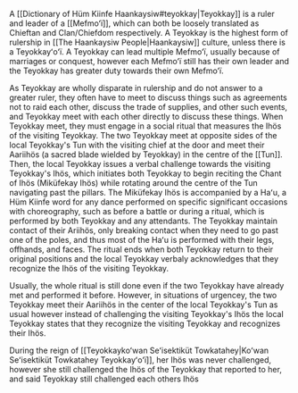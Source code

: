 A [[Dictionary of Hüm Kiinfe Haankaysiw#teyokkay|Teyokkay]] is a ruler and leader of a [[Mefmoʻï]], which can both be loosely translated as Chieftan and Clan/Chiefdom respectively. A Teyokkay is the highest form of rulership in [[The Haankaysiw People|Haankaysiw]] culture, unless there is a Teyokkayʻoʻï. A Teyokkay can lead multiple Mefmoʻï, usually because of marriages or conquest, however each Mefmoʻï still has their own leader and the Teyokkay has greater duty towards their own Mefmoʻï.

As Teyokkay are wholly disparate in rulership and do not answer to a greater ruler, they often have to meet to discuss things such as agreements not to raid each other, discuss the trade of supplies, and other such events, and Teyokkay meet with each other directly to discuss these things. When Teyokkay meet, they must engage in a social ritual that measures the Ihös of the visiting Teyokkay. The two Teyokkay meet at opposite sides of the local Teyokkay's Tun with the visiting chief at the door and meet their Aariihös (a sacred blade wielded by Teyokkay) in the centre of the [[Tun]]. Then, the local Teyokkay issues a verbal challenge towards the visiting Teyokkay's Ihös, which initiates both Teyokkay to begin reciting the Chant of Ihös (Miküfekay Ihös) while rotating around the centre of the Tun navigating past the pillars. The Miküfekay Ihös is accompanied by a Haʻu, a Hüm Kiinfe word for any dance performed on specific significant occasions with choreography, such as before a battle or during a ritual, which is performed by both Teyokkay and any attendants. The Teyokkay maintain contact of their Ariihös, only breaking contact when they need to go past one of the poles, and thus most of the Haʻu is performed with their legs, offhands, and faces. The ritual ends when both Teyokkay return to their original positions and the local Teyokkay verbaly acknowledges that they recognize the Ihös of the visiting Teyokkay.

Usually, the whole ritual is still done even if the two Teyokkay have already met and performed it before. However, in situations of urgencey, the two Teyokkay meet their Aariihös in the center of the local Teyokkay's Tun as usual however instead of challenging the visiting Teyokkay's Ihös the local Teyokkay states that they recognize the visiting Teyokkay and recognizes their Ihös.

During the reign of [[Teyokkaykoʻwan Seʻisektiküt Towkatahey|Koʻwan Seʻisektiküt Towkatahey Teyokkayʻoʻï]], her Ihös was never challenged, however she still challenged the Ihös of the Teyokkay that reported to her, and said Teyokkay still challenged each others Ihös